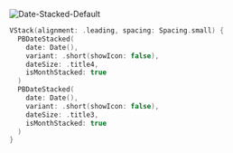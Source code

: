 ![Date-Stacked-Default](https://github.com/powerhome/playbook-swift/assets/54749071/5185a6b6-534a-43c0-8c87-abecf770b8f5)
```swift
VStack(alignment: .leading, spacing: Spacing.small) {
  PBDateStacked(
    date: Date(),
    variant: .short(showIcon: false),
    dateSize: .title4,
    isMonthStacked: true
  )
  PBDateStacked(
    date: Date(),
    variant: .short(showIcon: false),
    dateSize: .title3,
    isMonthStacked: true
  )
}
```
